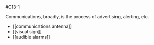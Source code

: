 #C13-1 

Communications, broadly, is the process of advertising, alerting, etc.

- [[communications antenna]]
- [[visual sign]]
- [[audible alarms]]

